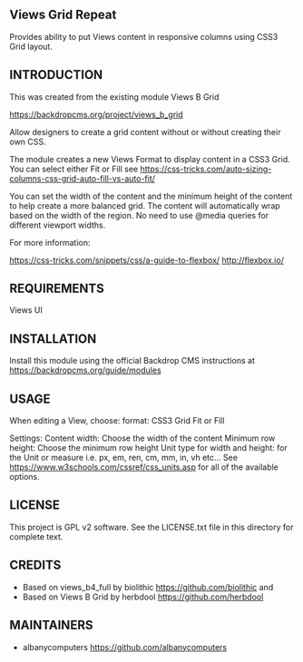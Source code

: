 Views Grid Repeat
------------------------

Provides ability to put Views content in responsive columns using CSS3 Grid layout.

INTRODUCTION
------------

This was created from the existing module Views B Grid

https://backdropcms.org/project/views_b_grid

Allow designers to create a grid content without or without creating their own CSS.

The module creates a new Views Format to display content in a CSS3 Grid.  You can select either Fit or Fill see https://css-tricks.com/auto-sizing-columns-css-grid-auto-fill-vs-auto-fit/ 


You can set the width of the content and the minimum height of the content to help create a more balanced grid.  The content will automatically wrap based on the width of the region.  No need to use @media queries for different viewport widths.


For more information:

https://css-tricks.com/snippets/css/a-guide-to-flexbox/
http://flexbox.io/


REQUIREMENTS
------------

Views UI


INSTALLATION
------------

Install this module using the official Backdrop CMS instructions at https://backdropcms.org/guide/modules


USAGE
-----

When editing a View, choose:
format: CSS3 Grid Fit or Fill

Settings: 
    Content width: Choose the width of the content
    Minimum row height: Choose the minimum row height
    Unit type for width and height: for the Unit or measure i.e.  px, em, ren, cm, mm, in, vh etc...
    See https://www.w3schools.com/cssref/css_units.asp for all of the available options.

LICENSE
-------

This project is GPL v2 software. See the LICENSE.txt file in this directory for complete text.

CREDITS
-----------

 - Based on views_b4_full by biolithic <https://github.com/biolithic>
 and
 - Based on Views B Grid by herbdool https://github.com/herbdool

MAINTAINERS
-----------

 - albanycomputers <https://github.com/albanycomputers>
